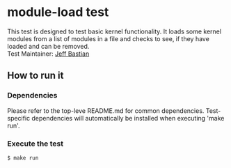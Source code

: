 # module-load test
This test is designed to test basic kernel functionality.
It loads some kernel modules from a list of modules in a file and checks to see, if they have loaded and can be removed. \
Test Maintainer: [Jeff Bastian](mailto:jbastian@redhat.com) 

## How to run it

### Dependencies
Please refer to the top-leve README.md for common dependencies. Test-specific dependencies will automatically be installed when executing 'make run'.

### Execute the test
```bash
$ make run
```
